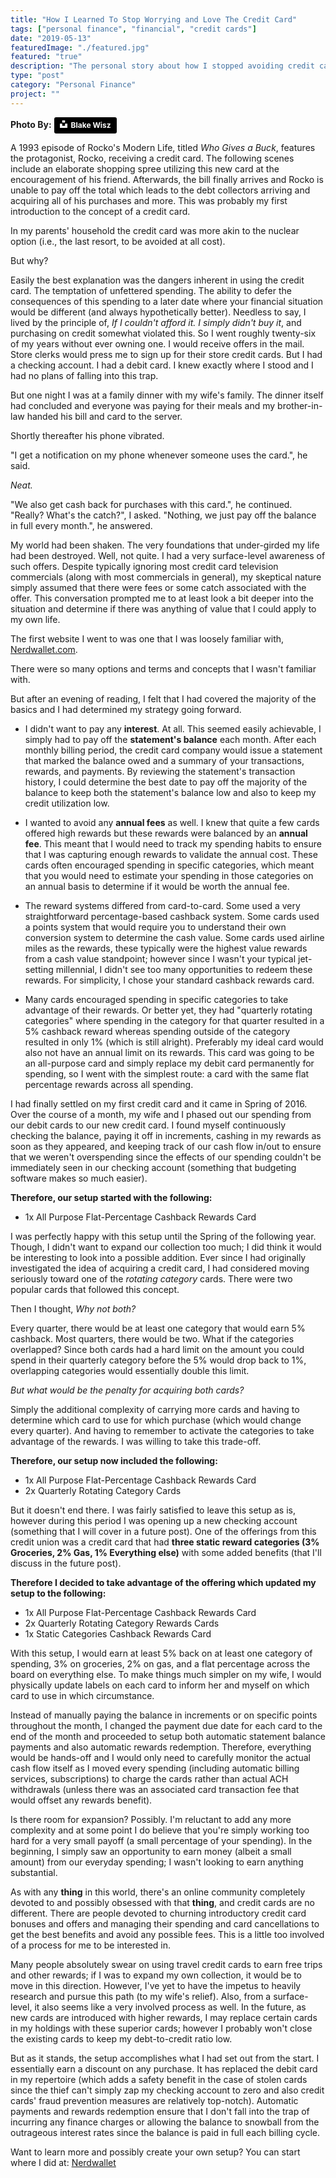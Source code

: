 ```yaml
---
title: "How I Learned To Stop Worrying and Love The Credit Card"
tags: ["personal finance", "financial", "credit cards"]
date: "2019-05-13"
featuredImage: "./featured.jpg"
featured: "true"
description: "The personal story about how I stopped avoiding credit cards and learned to utilize them for the benefit of earning a small amount on my everyday purchases."
type: "post"
category: "Personal Finance"
project: ""
---
```


**Photo By:** <a style="background-color:black;color:white;text-decoration:none;padding:4px 6px;font-family:-apple-system, BlinkMacSystemFont, &quot;San Francisco&quot;, &quot;Helvetica Neue&quot;, Helvetica, Ubuntu, Roboto, Noto, &quot;Segoe UI&quot;, Arial, sans-serif;font-size:12px;font-weight:bold;line-height:1.2;display:inline-block;border-radius:3px" href="https://unsplash.com/@blakewisz?utm_medium=referral&amp;utm_campaign=photographer-credit&amp;utm_content=creditBadge" target="_blank" rel="noopener noreferrer" title="Download free do whatever you want high-resolution photos from Blake Wisz"><span style="display:inline-block;padding:2px 3px"><svg xmlns="http://www.w3.org/2000/svg" style="height:12px;width:auto;position:relative;vertical-align:middle;top:-2px;fill:white" viewBox="0 0 32 32"><title>unsplash-logo</title><path d="M10 9V0h12v9H10zm12 5h10v18H0V14h10v9h12v-9z"></path></svg></span><span style="display:inline-block;padding:2px 3px">Blake Wisz</span></a>

A 1993 episode of Rocko's Modern Life, titled *Who Gives a Buck*, features the protagonist, Rocko, receiving a credit card. The following scenes include an elaborate shopping spree utilizing this new card at the encouragement of his friend. Afterwards, the bill finally arrives and Rocko is unable to pay off the total which leads to the debt collectors arriving and acquiring all of his purchases and more. This was probably my first introduction to the concept of a credit card. 

In my parents' household the credit card was more akin to the nuclear option (i.e., the last resort, to be avoided at all cost).

But why?

Easily the best explanation was the dangers inherent in using the credit card. The temptation of unfettered spending. The ability to defer the consequences of this spending to a later date where your financial situation would be different (and always hypothetically better). Needless to say, I lived by the principle of, *If I couldn't afford it. I simply didn't buy it*, and purchasing on credit somewhat violated this. So I went roughly twenty-six of my years without ever owning one. I would receive offers in the mail. Store clerks would press me to sign up for their store credit cards. But I had a checking account. I had a debit card. I knew exactly where I stood and I had no plans of falling into this trap.

But one night I was at a family dinner with my wife's family. The dinner itself had concluded and everyone was paying for their meals and my brother-in-law handed his bill and card to the server. 

Shortly thereafter his phone vibrated. 

"I get a notification on my phone whenever someone uses the card.", he said.

*Neat.* 

"We also get cash back for purchases with this card.", he continued.
"Really? What's the catch?", I asked.
"Nothing, we just pay off the balance in full every month.", he answered.

My world had been shaken. The very foundations that under-girded my life had been destroyed. Well, not quite. I had a very surface-level awareness of such offers. Despite typically ignoring most credit card television commercials (along with most commercials in general), my skeptical nature simply assumed that there were fees or some catch associated with the offer. This conversation prompted me to at least look a bit deeper into the situation and determine if there was anything of value that I could apply to my own life.

The first website I went to was one that I was loosely familiar with, [Nerdwallet.com](https://www.nerdwallet.com/the-best-credit-cards). 

There were so many options and terms and concepts that I wasn't familiar with.  

But after an evening of reading, I felt that I had covered the majority of the basics and I had determined my strategy going forward. 


- I didn't want to pay any **interest**. At all. This seemed easily achievable, I simply had to pay off the **statement's balance** each month. After each monthly billing period, the credit card company would issue a statement that marked the balance owed and a summary of your transactions, rewards, and payments. By reviewing the statement's transaction history, I could determine the best date to pay off the majority of the balance to keep both the statement's balance low and also to keep my credit utilization low.

- I wanted to avoid any **annual fees** as well. I knew that quite a few cards offered high rewards but these rewards were balanced by an **annual fee**. This meant that I would need to track my spending habits to ensure that I was capturing enough rewards to validate the annual cost. These cards often encouraged spending in specific categories, which meant that you would need to estimate your spending in those categories on an annual basis to determine if it would be worth the annual fee.

- The reward systems differed from card-to-card. Some used a very straightforward percentage-based cashback system. Some cards used a points system that would require you to understand their own conversion system to determine the cash value. Some cards used airline miles as the rewards, these typically were the highest value rewards from a cash value standpoint; however since I wasn't your typical jet-setting millennial, I didn't see too many opportunities to redeem these rewards. For simplicity, I chose your standard cashback rewards card.

- Many cards encouraged spending in specific categories to take advantage of their rewards. Or better yet, they had "quarterly rotating categories" where spending in the category for that quarter resulted in a 5% cashback reward whereas spending outside of the category resulted in only 1% (which is still alright). Preferably my ideal card would also not have an annual limit on its rewards. This card was going to be an all-purpose card and simply replace my debit card permanently for spending, so I went with the simplest route: a card with the same flat percentage rewards across all spending.

I had finally settled on my first credit card and it came in Spring of 2016. Over the course of a month, my wife and I phased out our spending from our debit cards to our new credit card. I found myself continuously checking the balance, paying it off in increments, cashing in my rewards as soon as they appeared, and keeping track of our cash flow in/out to ensure that we weren't overspending since the effects of our spending couldn't be immediately seen in our checking account (something that budgeting software makes so much easier).

**Therefore, our setup started with the following:**

 - 1x All Purpose Flat-Percentage Cashback Rewards Card

I was perfectly happy with this setup until the Spring of the following year.  Though, I didn't want to expand our collection too much; I did think it would be interesting to look into a possible addition. Ever since I had originally investigated the idea of acquiring a credit card, I had considered moving seriously toward one of the *rotating category* cards. There were two popular cards that followed this concept. 

Then I thought, *Why not both?*

Every quarter, there would be at least one category that would earn 5% cashback. Most quarters, there would be two. What if the categories overlapped? Since both cards had a hard limit on the amount you could spend in their quarterly category before the 5% would drop back to 1%, overlapping categories would essentially double this limit.

*But what would be the penalty for acquiring both cards?* 

Simply the additional complexity of carrying more cards and having to determine which card to use for which purchase (which would change every quarter). And having to remember to activate the categories to take advantage of the rewards. I was willing to take this trade-off.

**Therefore, our setup now included the following:**

 - 1x All Purpose Flat-Percentage Cashback Rewards Card
 - 2x Quarterly Rotating Category Cards

But it doesn't end there. I was fairly satisfied to leave this setup as is, however during this period I was opening up a new checking account (something that I will cover in a future post). One of the offerings from this credit union was a credit card that had **three static reward categories (3% Groceries, 2% Gas, 1% Everything else)** with some added benefits (that I'll discuss in the future post).

**Therefore I decided to take advantage of the offering which updated my setup to the following:**

 - 1x All Purpose Flat-Percentage Cashback Rewards Card
 - 2x Quarterly Rotating Category Rewards Cards
-  1x Static Categories Cashback Rewards Card

With this setup, I would earn at least 5% back on at least one category of spending, 3% on groceries, 2% on gas, and a flat percentage across the board on everything else. To make things much simpler on my wife, I would physically update labels on each card to inform her and myself on which card to use in which circumstance.

Instead of manually paying the balance in increments or on specific points throughout the month, I changed the payment due date for each card to the end of the month and proceeded to setup both automatic statement balance payments and also automatic rewards redemption. Therefore, everything would be hands-off and I would only need to carefully monitor the actual cash flow itself as I moved every spending (including automatic billing services, subscriptions) to charge the cards rather than actual ACH withdrawals (unless there was an associated card transaction fee that would offset any rewards benefit).

Is there room for expansion? Possibly. I'm reluctant to add any more complexity and at some point I do believe that you're simply working too hard for a very small payoff (a small percentage of your spending). In the beginning, I simply saw an opportunity to earn money (albeit a small amount) from our everyday spending; I wasn't looking to earn anything substantial. 

As with any **thing** in this world, there's an online community completely devoted to and possibly obsessed with that **thing**, and credit cards are no different. There are people devoted to churning introductory credit card bonuses and offers and managing their spending and card cancellations to get the best benefits and avoid any possible fees. This is a little too involved of a process for me to be interested in. 

Many people absolutely swear on using travel credit cards to earn free trips and other rewards; if I was to expand my own collection, it would be to move in this direction. However, I've yet to have the impetus to heavily research and pursue this path (to my wife's relief). Also, from a surface-level, it also seems like a very involved process as well. In the future, as new cards are introduced with higher rewards, I may replace certain cards in my holdings with these superior cards; however I probably won't close the existing cards to keep my debt-to-credit ratio low.

But as it stands, the setup accomplishes what I had set out from the start. I essentially earn a discount on any purchase. It has replaced the debit card in my repertoire (which adds a safety benefit in the case of stolen cards since the thief can't simply zap my checking account to zero and also credit cards' fraud prevention measures are relatively top-notch). Automatic payments and rewards redemption ensure that I don't fall into the trap of incurring any finance charges or allowing the balance to snowball from the outrageous interest rates since the balance is paid in full each billing cycle.

Want to learn more and possibly create your own setup? You can start where I did at: [Nerdwallet](https://www.nerdwallet.com/blog/credit-cards/credit-cards-101/?trk=nw_gn2_4.0)